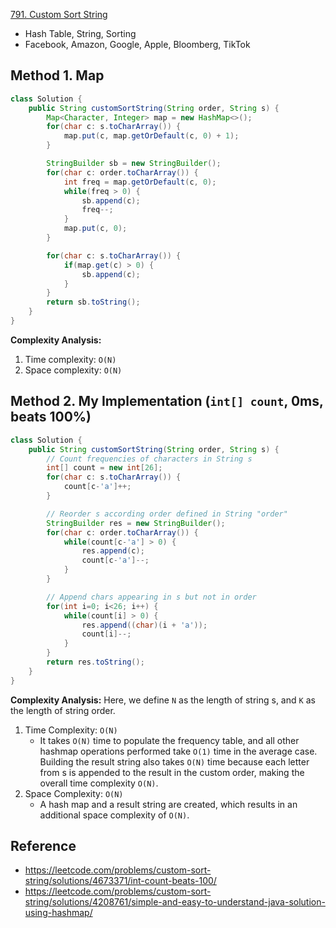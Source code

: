[791. Custom Sort String](https://leetcode.com/problems/custom-sort-string/description/)

* Hash Table, String, Sorting
* Facebook, Amazon, Google, Apple, Bloomberg, TikTok


## Method 1. Map
```Java
class Solution {
    public String customSortString(String order, String s) {
        Map<Character, Integer> map = new HashMap<>();
        for(char c: s.toCharArray()) {
            map.put(c, map.getOrDefault(c, 0) + 1);
        }

        StringBuilder sb = new StringBuilder();
        for(char c: order.toCharArray()) {
            int freq = map.getOrDefault(c, 0);
            while(freq > 0) {
                sb.append(c);
                freq--;
            }
            map.put(c, 0);
        }

        for(char c: s.toCharArray()) {
            if(map.get(c) > 0) {
                sb.append(c);
            }
        }
        return sb.toString();
    }
}
```
**Complexity Analysis:**
1. Time complexity: `O(N)`
2. Space complexity: `O(N)`


## Method 2. My Implementation (`int[] count`, 0ms, beats 100%)
```Java
class Solution {
    public String customSortString(String order, String s) {
        // Count frequencies of characters in String s
        int[] count = new int[26];
        for(char c: s.toCharArray()) {
            count[c-'a']++;
        }

        // Reorder s according order defined in String "order"
        StringBuilder res = new StringBuilder();
        for(char c: order.toCharArray()) {
            while(count[c-'a'] > 0) {
                res.append(c);
                count[c-'a']--;
            }
        }

        // Append chars appearing in s but not in order
        for(int i=0; i<26; i++) {
            while(count[i] > 0) {
                res.append((char)(i + 'a'));
                count[i]--;
            }
        }
        return res.toString();
    }
}
```
**Complexity Analysis:**
Here, we define `N` as the length of string s, and `K` as the length of string order.
1. Time Complexity: `O(N)`
   * It takes `O(N)` time to populate the frequency table, and all other hashmap operations performed take `O(1)` time in the average case. Building the result string also takes `O(N)` time because each letter from s is appended to the result in the custom order, making the overall time complexity `O(N)`.
2. Space Complexity: `O(N)`
    * A hash map and a result string are created, which results in an additional space complexity of `O(N)`.


## Reference
* https://leetcode.com/problems/custom-sort-string/solutions/4673371/int-count-beats-100/
* https://leetcode.com/problems/custom-sort-string/solutions/4208761/simple-and-easy-to-understand-java-solution-using-hashmap/
